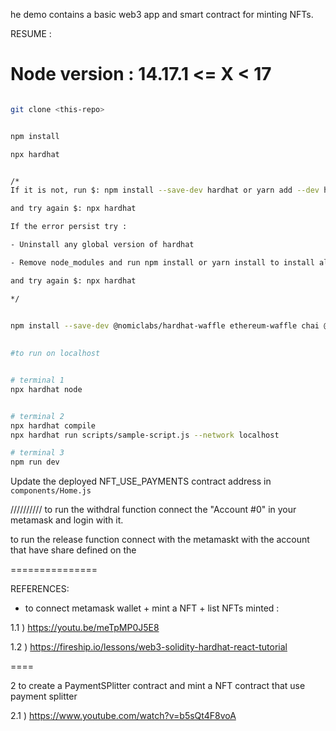 he demo contains a basic web3 app and smart contract for minting NFTs.


RESUME :

Node version : 14.17.1  <= X < 17
==========
 
```bash

git clone <this-repo>


npm install

npx hardhat


/*
If it is not, run $: npm install --save-dev hardhat or yarn add --dev hardhat

and try again $: npx hardhat

If the error persist try : 

- Uninstall any global version of hardhat

- Remove node_modules and run npm install or yarn install to install all dependencies.

and try again $: npx hardhat

*/
 

npm install --save-dev @nomiclabs/hardhat-waffle ethereum-waffle chai @nomiclabs/hardhat-ethers ethers @openzeppelin/contracts

 
#to run on localhost


# terminal 1
npx hardhat node


# terminal 2
npx hardhat compile
npx hardhat run scripts/sample-script.js --network localhost

# terminal 3 
npm run dev
```

Update the deployed NFT_USE_PAYMENTS contract address in `components/Home.js` 


//////////
to run  the withdral   function connect  the "Account #0"  in your metamask and login with it. 

to run the release function connect with the  metamaskt with the account that have share defined on the 


===============

REFERENCES:

- to connect metamask wallet + mint a NFT  + list NFTs minted : 

1.1 ) https://youtu.be/meTpMP0J5E8 

1.2 ) https://fireship.io/lessons/web3-solidity-hardhat-react-tutorial 

====

2 to create a PaymentSPlitter contract and mint a NFT contract that use payment splitter 

2.1 ) https://www.youtube.com/watch?v=b5sQt4F8voA

